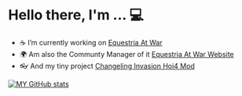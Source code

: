 # Hello there, I'm ... 💻

- ☕ I’m currently working on [Equestria At War](https://github.com/EaW-Team/equestria_dev)
- 🌍 Am also the Communty Manager of it [Equestria At War Website](https://equestriaatwar.com/)
- 👓 And my tiny project [Changeling Invasion Hoi4 Mod](https://github.com/HiDude123/Changeling-Invasion-Hoi4-Mod)

[![MY GitHub stats](https://github-readme-stats.vercel.app/api?username=HiDude123&show_icons=true&theme=nord&hide=prs,issues,stars)](https://github.com/anuraghazra/github-readme-stats)
